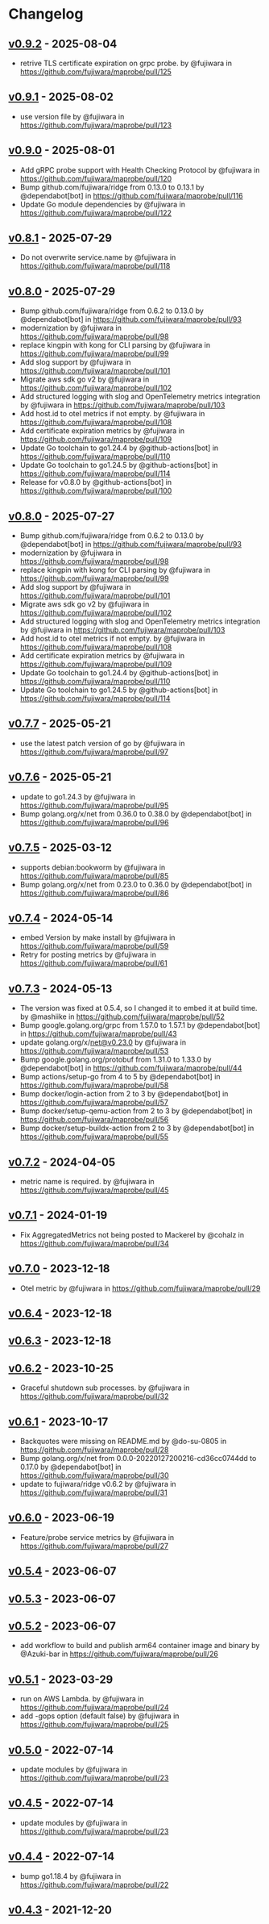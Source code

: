 # Changelog

## [v0.9.2](https://github.com/fujiwara/maprobe/compare/v0.9.1...v0.9.2) - 2025-08-04
- retrive TLS certificate expiration on grpc probe. by @fujiwara in https://github.com/fujiwara/maprobe/pull/125

## [v0.9.1](https://github.com/fujiwara/maprobe/compare/v0.9.0...v0.9.1) - 2025-08-02
- use version file by @fujiwara in https://github.com/fujiwara/maprobe/pull/123

## [v0.9.0](https://github.com/fujiwara/maprobe/compare/v0.8.1...v0.9.0) - 2025-08-01
- Add gRPC probe support with Health Checking Protocol by @fujiwara in https://github.com/fujiwara/maprobe/pull/120
- Bump github.com/fujiwara/ridge from 0.13.0 to 0.13.1 by @dependabot[bot] in https://github.com/fujiwara/maprobe/pull/116
- Update Go module dependencies by @fujiwara in https://github.com/fujiwara/maprobe/pull/122

## [v0.8.1](https://github.com/fujiwara/maprobe/compare/v0.8.0...v0.8.1) - 2025-07-29
- Do not overwrite service.name by @fujiwara in https://github.com/fujiwara/maprobe/pull/118

## [v0.8.0](https://github.com/fujiwara/maprobe/compare/v0.7.7...v0.8.0) - 2025-07-29
- Bump github.com/fujiwara/ridge from 0.6.2 to 0.13.0 by @dependabot[bot] in https://github.com/fujiwara/maprobe/pull/93
- modernization by @fujiwara in https://github.com/fujiwara/maprobe/pull/98
- replace kingpin with kong for CLI parsing by @fujiwara in https://github.com/fujiwara/maprobe/pull/99
- Add slog support by @fujiwara in https://github.com/fujiwara/maprobe/pull/101
- Migrate aws sdk go v2 by @fujiwara in https://github.com/fujiwara/maprobe/pull/102
- Add structured logging with slog and OpenTelemetry metrics integration by @fujiwara in https://github.com/fujiwara/maprobe/pull/103
- Add host.id to otel metrics if not empty. by @fujiwara in https://github.com/fujiwara/maprobe/pull/108
- Add certificate expiration metrics by @fujiwara in https://github.com/fujiwara/maprobe/pull/109
- Update Go toolchain to go1.24.4 by @github-actions[bot] in https://github.com/fujiwara/maprobe/pull/110
- Update Go toolchain to go1.24.5 by @github-actions[bot] in https://github.com/fujiwara/maprobe/pull/114
- Release for v0.8.0 by @github-actions[bot] in https://github.com/fujiwara/maprobe/pull/100

## [v0.8.0](https://github.com/fujiwara/maprobe/compare/v0.7.7...v0.8.0) - 2025-07-27
- Bump github.com/fujiwara/ridge from 0.6.2 to 0.13.0 by @dependabot[bot] in https://github.com/fujiwara/maprobe/pull/93
- modernization by @fujiwara in https://github.com/fujiwara/maprobe/pull/98
- replace kingpin with kong for CLI parsing by @fujiwara in https://github.com/fujiwara/maprobe/pull/99
- Add slog support by @fujiwara in https://github.com/fujiwara/maprobe/pull/101
- Migrate aws sdk go v2 by @fujiwara in https://github.com/fujiwara/maprobe/pull/102
- Add structured logging with slog and OpenTelemetry metrics integration by @fujiwara in https://github.com/fujiwara/maprobe/pull/103
- Add host.id to otel metrics if not empty. by @fujiwara in https://github.com/fujiwara/maprobe/pull/108
- Add certificate expiration metrics by @fujiwara in https://github.com/fujiwara/maprobe/pull/109
- Update Go toolchain to go1.24.4 by @github-actions[bot] in https://github.com/fujiwara/maprobe/pull/110
- Update Go toolchain to go1.24.5 by @github-actions[bot] in https://github.com/fujiwara/maprobe/pull/114

## [v0.7.7](https://github.com/fujiwara/maprobe/compare/v0.7.6...v0.7.7) - 2025-05-21
- use the latest patch version of go by @fujiwara in https://github.com/fujiwara/maprobe/pull/97

## [v0.7.6](https://github.com/fujiwara/maprobe/compare/v0.7.5...v0.7.6) - 2025-05-21
- update to go1.24.3 by @fujiwara in https://github.com/fujiwara/maprobe/pull/95
- Bump golang.org/x/net from 0.36.0 to 0.38.0 by @dependabot[bot] in https://github.com/fujiwara/maprobe/pull/96

## [v0.7.5](https://github.com/fujiwara/maprobe/compare/v0.7.4...v0.7.5) - 2025-03-12
- supports debian:bookworm by @fujiwara in https://github.com/fujiwara/maprobe/pull/85
- Bump golang.org/x/net from 0.23.0 to 0.36.0 by @dependabot[bot] in https://github.com/fujiwara/maprobe/pull/86

## [v0.7.4](https://github.com/fujiwara/maprobe/compare/v0.7.3...v0.7.4) - 2024-05-14
- embed Version by make install by @fujiwara in https://github.com/fujiwara/maprobe/pull/59
- Retry for posting metrics by @fujiwara in https://github.com/fujiwara/maprobe/pull/61

## [v0.7.3](https://github.com/fujiwara/maprobe/compare/v0.7.2...v0.7.3) - 2024-05-13
- The version was fixed at 0.5.4, so I changed it to embed it at build time. by @mashiike in https://github.com/fujiwara/maprobe/pull/52
- Bump google.golang.org/grpc from 1.57.0 to 1.57.1 by @dependabot[bot] in https://github.com/fujiwara/maprobe/pull/43
- update golang.org/x/net@v0.23.0 by @fujiwara in https://github.com/fujiwara/maprobe/pull/53
- Bump google.golang.org/protobuf from 1.31.0 to 1.33.0 by @dependabot[bot] in https://github.com/fujiwara/maprobe/pull/44
- Bump actions/setup-go from 4 to 5 by @dependabot[bot] in https://github.com/fujiwara/maprobe/pull/58
- Bump docker/login-action from 2 to 3 by @dependabot[bot] in https://github.com/fujiwara/maprobe/pull/57
- Bump docker/setup-qemu-action from 2 to 3 by @dependabot[bot] in https://github.com/fujiwara/maprobe/pull/56
- Bump docker/setup-buildx-action from 2 to 3 by @dependabot[bot] in https://github.com/fujiwara/maprobe/pull/55

## [v0.7.2](https://github.com/fujiwara/maprobe/compare/v0.7.1...v0.7.2) - 2024-04-05
- metric name is required. by @fujiwara in https://github.com/fujiwara/maprobe/pull/45

## [v0.7.1](https://github.com/fujiwara/maprobe/compare/v0.7.0...v0.7.1) - 2024-01-19
- Fix AggregatedMetrics not being posted to Mackerel by @cohalz in https://github.com/fujiwara/maprobe/pull/34

## [v0.7.0](https://github.com/fujiwara/maprobe/compare/v0.6.2...v0.7.0) - 2023-12-18
- Otel metric by @fujiwara in https://github.com/fujiwara/maprobe/pull/29

## [v0.6.4](https://github.com/fujiwara/maprobe/compare/v0.6.3...v0.6.4) - 2023-12-18

## [v0.6.3](https://github.com/fujiwara/maprobe/compare/v0.6.2...v0.6.3) - 2023-12-18

## [v0.6.2](https://github.com/fujiwara/maprobe/compare/v0.6.1...v0.6.2) - 2023-10-25
- Graceful shutdown sub processes. by @fujiwara in https://github.com/fujiwara/maprobe/pull/32

## [v0.6.1](https://github.com/fujiwara/maprobe/compare/v0.6.0...v0.6.1) - 2023-10-17
- Backquotes were missing on README.md by @do-su-0805 in https://github.com/fujiwara/maprobe/pull/28
- Bump golang.org/x/net from 0.0.0-20220127200216-cd36cc0744dd to 0.17.0 by @dependabot[bot] in https://github.com/fujiwara/maprobe/pull/30
- update to fujiwara/ridge v0.6.2 by @fujiwara in https://github.com/fujiwara/maprobe/pull/31

## [v0.6.0](https://github.com/fujiwara/maprobe/compare/v0.5.4...v0.6.0) - 2023-06-19
- Feature/probe service metrics by @fujiwara in https://github.com/fujiwara/maprobe/pull/27

## [v0.5.4](https://github.com/fujiwara/maprobe/compare/v0.5.3...v0.5.4) - 2023-06-07

## [v0.5.3](https://github.com/fujiwara/maprobe/compare/v0.5.2...v0.5.3) - 2023-06-07

## [v0.5.2](https://github.com/fujiwara/maprobe/compare/v0.5.1...v0.5.2) - 2023-06-07
- add workflow to build and publish arm64 container image and binary by @Azuki-bar in https://github.com/fujiwara/maprobe/pull/26

## [v0.5.1](https://github.com/fujiwara/maprobe/compare/v0.4.5...v0.5.1) - 2023-03-29
- run on AWS Lambda. by @fujiwara in https://github.com/fujiwara/maprobe/pull/24
- add -gops option (default false) by @fujiwara in https://github.com/fujiwara/maprobe/pull/25

## [v0.5.0](https://github.com/fujiwara/maprobe/compare/v0.4.4...v0.5.0) - 2022-07-14
- update modules by @fujiwara in https://github.com/fujiwara/maprobe/pull/23

## [v0.4.5](https://github.com/fujiwara/maprobe/compare/v0.4.4...v0.4.5) - 2022-07-14
- update modules by @fujiwara in https://github.com/fujiwara/maprobe/pull/23

## [v0.4.4](https://github.com/fujiwara/maprobe/compare/v0.4.3...v0.4.4) - 2022-07-14
- bump go1.18.4 by @fujiwara in https://github.com/fujiwara/maprobe/pull/22

## [v0.4.3](https://github.com/fujiwara/maprobe/compare/v0.4.2...v0.4.3) - 2021-12-20
